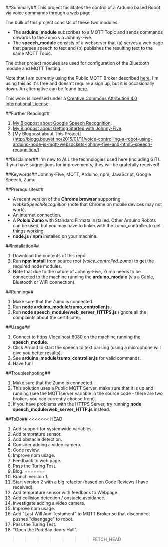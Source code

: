 ##Summary##
This project facilitates the control of a Ardunio based Robot via voice commands through a web page.

The bulk of this project consists of these two modules:
- The **arduino_module** subscribes to a MQTT Topic and sends commands onwards to the Zumo via Johnny-Five.
- The **speech_module** consists of a webserver that (a) serves a web page that parses speech to text and (b) publishes the resulting text to the same MQTT Topic.

The other project modules are used for configuration of the Bluetooth module and MQTT Testing.

Note that I am currently using the Public MQTT Broker described [here](http://www.hivemq.com/showcase/public-mqtt-broker/).  I'm using this as it's free and doesn't require a sign up, but it is occasionally down.  An alternative can be found [here](http://test.mosquitto.org).

This work is licensed under a <a rel="license" href="http://creativecommons.org/licenses/by/4.0/">Creative Commons Attribution 4.0 International License</a>.

##Further Reading##
1. [My Blogpost about Google Speech Recognition](http://blogg.bouvet.no/2014/11/11/getting-started-with-html5-speech-recognition-on-google-chrome/).
2. [My Blogpost about Getting Started with Johnny-Five](http://blogg.bouvet.no/2014/12/30/learning-javascript-and-arduino-programming-with-johnny-five/).
3. [My Blogpost about This Project] (http://blogg.bouvet.no/2015/01/11/voice-controlling-a-robot-using-arduino-node-js-mqtt-websockets-johnny-five-and-html5-speech-recognition/).

##Disclaimer##
I'm new to ALL the technologies used here (including GIT).  If you have suggestions for improvements, they will be gratefully received!

##Keywords##
Johnny-Five, MQTT, Arduino, npm, JavaScript, Google Speech, Zumo.

##Prerequisites##
- A recent version of the **Chrome browser** supporting *webkitSpeechRecognition* (note that Chrome on mobile devices may not work).
- An internet connection.
- A **Pololu Zumo** with Standard Firmata installed.  Other Arduino Robots can be used, but you may have to tinker with the zumo_controller to get things working.
- **node.js / npm** installed on your machine.

##Installation##
1. Download the contents of this repo.
2. Run **npm install** from source root (*voice_controlled_zumo*) to get the required node modules.
3. Note that due to the nature of Johnny-Five, Zumo needs to be connected to the machine running the **arduino_module** (via a Cable, Bluetooth or WiFi connection).

##Running##
1. Make sure that the Zumo is connected.
2. Run **node arduino_module/zumo_controller.js**.
3. Run **node speech_module/web_server_HTTPS.js** (ignore all the complaints about the certificate).

##Usage##
1. Connect to https://localhost:8080 on the machine running the **speech_module**.
2. Click Arnold to start the speech to text parsing (using a microphone will give you better results).
3. See **arduino_module/zumo_controller.js** for valid commands.
4. Have fun!

##Troubleshooting##
1. Make sure that the Zumo is connected.
2. This solution uses a Public MQTT Server, make sure that it is up and running (see the MQTTserver variable in the source code - there are two brokers you can currently choose from).
3. If you have problems with the HTTPS Server, try running **node speech_module/web_server_HTTP.js** instead.

##ToDo##
<<<<<<< HEAD
1. Add support for systemwide variables.
2. Add temprature sensor.
3. Add obstacle detection.
4. Consider adding a video camera.
5. Code review.
6. Improve npm usage.
7. Feedback to web page.
8. Pass the Turing Test.
9. Blog.
=======
1. Branch version 1.
2. Start version 2 with a big refactor (based on Code Reviews I have received).
3. Add temprature sensor with feedback to Webpage.
4. Add collision detection / onstacle avoidance.
5. Investigate adding a video camera.
6. Improve npm usage.
7. Add "Last Will And Testament" to MQTT Broker so that disconnect pushes "disengage" to robot.
8. Pass the Turing Test.
9. "Open the Pod Bay doors Hall".
>>>>>>> FETCH_HEAD
